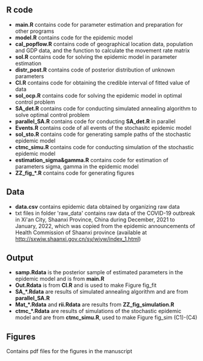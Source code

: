 ## R code
* **main.R** contains code for parameter estimation and preparation for other programs
* **model.R** contains code for the epidemic model
* **cal_popflow.R** contains code of geographical location data, population and GDP data, and the function to calculate the movement rate matrix
* **sol.R** contains code for solving the epidemic model in parameter estimation
* **distr_post.R** contains code of posterior distribution of unknown parameters
* **CI.R** contains code for obtaining the credible interval of fitted value of data
* **sol_ocp.R** contains code for solving the epidemic model in optimal control problem
* **SA_det.R** contains code for conducting simulated annealing algorithm to solve optimal control problem
* **parallel_SA.R** contains code for conducting **SA_det.R** in parallel
* **Events.R** contains code of all events of the stochasitc epidemic model
* **sol_sto.R** contains code for generating sample paths of the stochastic epidemic model
* **ctmc_simu.R** contains code for conducting simulation of the stochastic epidemic model
* **estimation_sigma&gamma.R** contains code for estimation of parameters sigma, gamma in the epidemic model
* **ZZ_fig_*.R** contains code for generating figures

## Data
* **data.csv** contains epidemic data obtained by organizing raw data
* txt files in folder 'raw_data' contains raw data of the COVID-19 outbreak in Xi'an City, Shaanxi Province, China during December, 2021 to January, 2022, which was copied from the epidemic announcements of Health Commission of Shaanxi province (available at http://sxwjw.shaanxi.gov.cn/sy/wjyw/index_1.html)

## Output
* **samp.Rdata** is the posterior sample of estimated parameters in the epidemic model and is from **main.R**
* **Out.Rdata** is from **CI.R** and is used to make Figure fig_fit
* **SA_*.Rdata** are results of simulated annealing algorithm and are from **parallel_SA.R**
* **Mat_*.Rdata** and **rii.Rdata** are results from **ZZ_fig_simulation.R**
* **ctmc_*.Rdata** are results of simulations of the stochastic epidemic model and are from **ctmc_simu.R**, used to make Figure fig_sim (C1)-(C4)

## Figures
Contains pdf files for the figures in the manuscript

